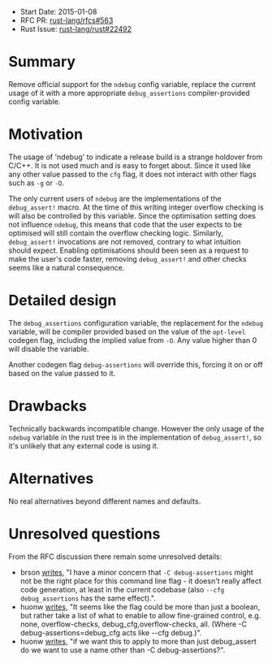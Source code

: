 - Start Date: 2015-01-08
- RFC PR: [rust-lang/rfcs#563](https://github.com/rust-lang/rfcs/pull/563)
- Rust Issue: [rust-lang/rust#22492](https://github.com/rust-lang/rust/issues/22492)

# Summary

Remove official support for the `ndebug` config variable, replace the current usage of it with a
more appropriate `debug_assertions` compiler-provided config variable.

# Motivation

The usage of 'ndebug' to indicate a release build is a strange holdover from C/C++. It is not used
much and is easy to forget about. Since it used like any other value passed to the `cfg` flag, it
does not interact with other flags such as `-g` or `-O`.

The only current users of `ndebug` are the implementations of the `debug_assert!` macro. At the
time of this writing integer overflow checking is will also be controlled by this variable. Since
the optimisation setting does not influence `ndebug`, this means that code that the user expects to
be optimised will still contain the overflow checking logic. Similarly, `debug_assert!` invocations
are not removed, contrary to what intuition should expect. Enabling optimisations should been seen
as a request to make the user's code faster, removing `debug_assert!` and other checks seems like
a natural consequence.

# Detailed design

The `debug_assertions` configuration variable, the replacement for the `ndebug` variable, will be
compiler provided based on the value of the `opt-level` codegen flag, including the implied value
from `-O`.  Any value higher than 0 will disable the variable.

Another codegen flag `debug-assertions` will override this, forcing it on or off based on the value
passed to it.

# Drawbacks

Technically backwards incompatible change. However the only usage of the `ndebug` variable in the
rust tree is in the implementation of `debug_assert!`, so it's unlikely that any external code is
using it.

# Alternatives

No real alternatives beyond different names and defaults.

# Unresolved questions

From the RFC discussion there remain some unresolved details:

* brson
  [writes](https://github.com/rust-lang/rfcs/pull/563#issuecomment-72549694),
  "I have a minor concern that `-C debug-assertions` might not be the
  right place for this command line flag - it doesn't really affect
  code generation, at least in the current codebase (also `--cfg
  debug_assertions` has the same effect).".
* huonw
  [writes](https://github.com/rust-lang/rfcs/pull/563#issuecomment-72550619),
  "It seems like the flag could be more than just a boolean, but
  rather take a list of what to enable to allow fine-grained control,
  e.g. none, overflow-checks, debug_cfg,overflow-checks, all. (Where
  -C debug-assertions=debug_cfg acts like --cfg debug.)".
* huonw
  [writes](https://github.com/rust-lang/rfcs/pull/563#issuecomment-74762795),
  "if we want this to apply to more than just debug_assert do we want
  to use a name other than -C debug-assertions?".

